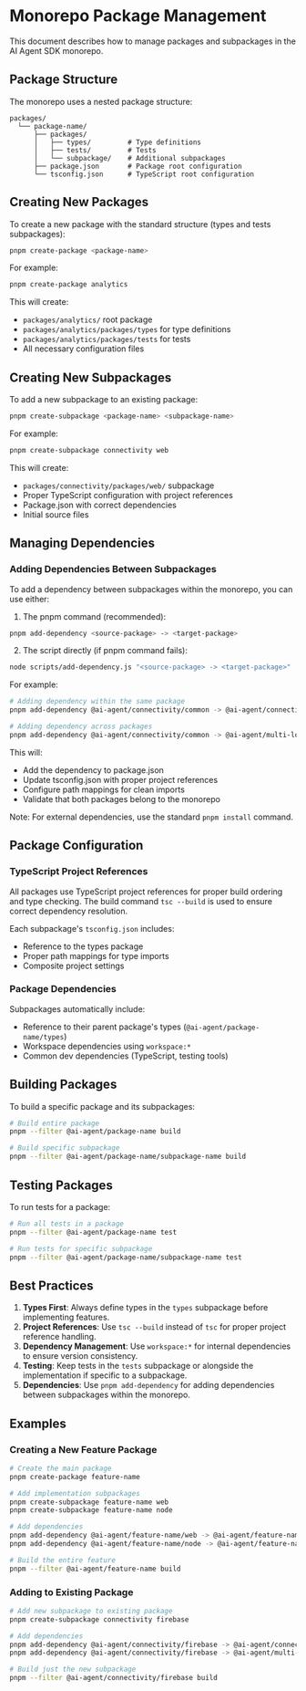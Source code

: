 # Monorepo Package Management

This document describes how to manage packages and subpackages in the AI Agent SDK monorepo.

## Package Structure

The monorepo uses a nested package structure:

```
packages/
  └── package-name/
      ├── packages/
      │   ├── types/         # Type definitions
      │   ├── tests/         # Tests
      │   └── subpackage/    # Additional subpackages
      ├── package.json       # Package root configuration
      └── tsconfig.json      # TypeScript root configuration
```

## Creating New Packages

To create a new package with the standard structure (types and tests subpackages):

```bash
pnpm create-package <package-name>
```

For example:
```bash
pnpm create-package analytics
```

This will create:
- `packages/analytics/` root package
- `packages/analytics/packages/types` for type definitions
- `packages/analytics/packages/tests` for tests
- All necessary configuration files

## Creating New Subpackages

To add a new subpackage to an existing package:

```bash
pnpm create-subpackage <package-name> <subpackage-name>
```

For example:
```bash
pnpm create-subpackage connectivity web
```

This will create:
- `packages/connectivity/packages/web/` subpackage
- Proper TypeScript configuration with project references
- Package.json with correct dependencies
- Initial source files

## Managing Dependencies

### Adding Dependencies Between Subpackages

To add a dependency between subpackages within the monorepo, you can use either:

1. The pnpm command (recommended):
```bash
pnpm add-dependency <source-package> -> <target-package>
```

2. The script directly (if pnpm command fails):
```bash
node scripts/add-dependency.js "<source-package> -> <target-package>"
```

For example:
```bash
# Adding dependency within the same package
pnpm add-dependency @ai-agent/connectivity/common -> @ai-agent/connectivity/types

# Adding dependency across packages
pnpm add-dependency @ai-agent/connectivity/common -> @ai-agent/multi-logger/types
```

This will:
- Add the dependency to package.json
- Update tsconfig.json with proper project references
- Configure path mappings for clean imports
- Validate that both packages belong to the monorepo

Note: For external dependencies, use the standard `pnpm install` command.

## Package Configuration

### TypeScript Project References

All packages use TypeScript project references for proper build ordering and type checking. The build command `tsc --build` is used to ensure correct dependency resolution.

Each subpackage's `tsconfig.json` includes:
- Reference to the types package
- Proper path mappings for type imports
- Composite project settings

### Package Dependencies

Subpackages automatically include:
- Reference to their parent package's types (`@ai-agent/package-name/types`)
- Workspace dependencies using `workspace:*`
- Common dev dependencies (TypeScript, testing tools)

## Building Packages

To build a specific package and its subpackages:

```bash
# Build entire package
pnpm --filter @ai-agent/package-name build

# Build specific subpackage
pnpm --filter @ai-agent/package-name/subpackage-name build
```

## Testing Packages

To run tests for a package:

```bash
# Run all tests in a package
pnpm --filter @ai-agent/package-name test

# Run tests for specific subpackage
pnpm --filter @ai-agent/package-name/subpackage-name test
```

## Best Practices

1. **Types First**: Always define types in the `types` subpackage before implementing features.
2. **Project References**: Use `tsc --build` instead of `tsc` for proper project reference handling.
3. **Dependency Management**: Use `workspace:*` for internal dependencies to ensure version consistency.
4. **Testing**: Keep tests in the `tests` subpackage or alongside the implementation if specific to a subpackage.
5. **Dependencies**: Use `pnpm add-dependency` for adding dependencies between subpackages within the monorepo.

## Examples

### Creating a New Feature Package

```bash
# Create the main package
pnpm create-package feature-name

# Add implementation subpackages
pnpm create-subpackage feature-name web
pnpm create-subpackage feature-name node

# Add dependencies
pnpm add-dependency @ai-agent/feature-name/web -> @ai-agent/feature-name/types
pnpm add-dependency @ai-agent/feature-name/node -> @ai-agent/feature-name/types

# Build the entire feature
pnpm --filter @ai-agent/feature-name build
```

### Adding to Existing Package

```bash
# Add new subpackage to existing package
pnpm create-subpackage connectivity firebase

# Add dependencies
pnpm add-dependency @ai-agent/connectivity/firebase -> @ai-agent/connectivity/types
pnpm add-dependency @ai-agent/connectivity/firebase -> @ai-agent/multi-logger/types

# Build just the new subpackage
pnpm --filter @ai-agent/connectivity/firebase build
``` 